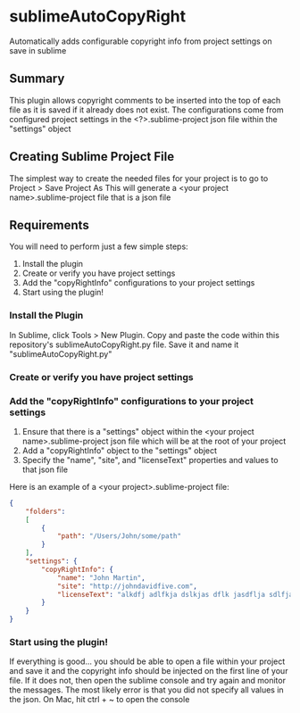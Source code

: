 # sublimeAutoCopyRight
Automatically adds configurable copyright info from project settings on save in sublime

## Summary
This plugin allows copyright comments to be inserted into the top of each file as it is saved if it already does not exist. The configurations come from configured project settings in the <?>.sublime-project json file within the "settings" object

## Creating Sublime Project File
The simplest way to create the needed files for your project is to go to Project > Save Project As
This will generate a \<your project name\>.sublime-project file that is a json file


## Requirements

You will need to perform just a few simple steps:

1. Install the plugin
2. Create or verify you have project settings
3. Add the "copyRightInfo" configurations to your project settings
4. Start using the plugin!

### Install the Plugin
In Sublime, click Tools > New Plugin. Copy and paste the code within this repository's sublimeAutoCopyRight.py file. Save it and name it "sublimeAutoCopyRight.py"


### Create or verify you have project settings


### Add the "copyRightInfo" configurations to your project settings

1. Ensure that there is a "settings" object within the \<your project name\>.sublime-project json file which will be at the root of your project
2. Add a "copyRightInfo" object to the "settings" object
3. Specify the "name", "site", and "licenseText" properties and values to that json file

Here is an example of a \<your project\>.sublime-project file:

```json
{
    "folders":
    [
        {
            "path": "/Users/John/some/path"
        }
    ],
    "settings": {
        "copyRightInfo": {
            "name": "John Martin",
            "site": "http://johndavidfive.com",
            "licenseText": "alkdfj adlfkja dslkjas dflk jasdflja sdlfjasdfyasofdlj asldfjkasdlkfj alsdfjlasdkjf las"
        }
    }
}
```

### Start using the plugin!

If everything is good... you should be able to open a file within your project and save it and the copyright info should be injected on the first line of your file.
If it does not, then open the sublime console and try again and monitor the messages. The most likely error is that you did not specify all values in the json.
On Mac, hit ctrl + ~ to open the console



